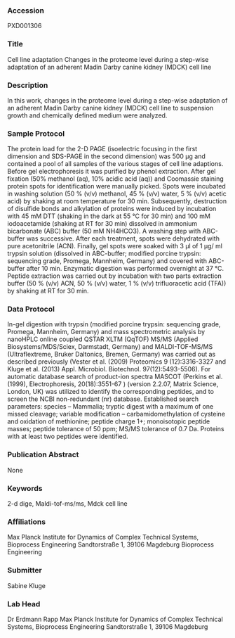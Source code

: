 ### Accession
PXD001306

### Title
Cell line adaptation Changes in the proteome level during a step-wise adaptation of an adherent Madin Darby canine kidney (MDCK) cell line 

### Description
In this work, changes in the proteome level during a step-wise adaptation of an adherent Madin Darby canine kidney (MDCK) cell line to suspension growth and chemically defined medium were analyzed.

### Sample Protocol
The protein load for the 2-D PAGE (isoelectric focusing in the first dimension and SDS-PAGE in the second dimension)  was 500 µg and contained a pool of all samples of the various stages of cell line adaptions. Before gel electrophoresis it was purified by phenol extraction. After gel fixation (50% methanol (aq), 10% acidic acid (aq)) and Coomassie staining protein spots for identification were manually picked. Spots were incubated in washing solution (50 % (v/v) methanol, 45 % (v/v) water, 5 % (v/v) acetic acid) by shaking at room temperature for 30 min. Subsequently, destruction of disulfide bonds and alkylation of proteins were induced by incubation with 45 mM DTT (shaking in the dark at 55 °C for 30 min) and 100 mM iodoacetamide (shaking at RT for 30 min) dissolved in ammonium bicarbonate (ABC) buffer (50 mM NH4HCO3). A washing step with ABC-buffer was successive. After each treatment, spots were dehydrated with pure acetonitrile (ACN). Finally, gel spots were soaked with 3 µl of 1 µg/ ml trypsin solution (dissolved in ABC-buffer; modified porcine trypsin: sequencing grade, Promega, Mannheim, Germany) and covered with ABC-buffer after 10 min. Enzymatic digestion was performed overnight at 37 °C. Peptide extraction was carried out by incubation with two parts extraction buffer (50 % (v/v) ACN, 50 % (v/v) water, 1 % (v/v) trifluoracetic acid (TFA)) by shaking at RT for 30 min.

### Data Protocol
In-gel digestion with trypsin (modified porcine trypsin: sequencing grade, Promega, Mannheim, Germany) and mass spectrometric analysis by nanoHPLC online coupled QSTAR XLTM (QqTOF) MS/MS (Applied Biosystems/MDS/Sciex, Darmstadt, Germany) and MALDI-TOF-MS/MS (Ultraflextreme, Bruker Daltonics, Bremen, Germany) was carried out as described previously (Vester et al. (2009) Proteomics 9 (12):3316-3327 and Kluge et al. (2013) Appl. Microbiol. Biotechnol. 97(12):5493-5506). For automatic database search of product-ion spectra MASCOT (Perkins et al. (1999), Electrophoresis, 20(18):3551-67 ) (version 2.2.07, Matrix Science, London, UK) was utilized to identify the corresponding peptides, and to screen the NCBI non-redundant (nr) database. Established search parameters: species – Mammalia; tryptic digest with a maximum of one missed cleavage; variable modification – carbamidomethylation of cysteine and oxidation of methionine; peptide charge 1+; monoisotopic peptide masses; peptide tolerance of 50 ppm; MS/MS tolerance of 0.7 Da. Proteins with at least two peptides were identified.

### Publication Abstract
None

### Keywords
2-d dige, Maldi-tof-ms/ms, Mdck cell line

### Affiliations
Max Planck Institute for Dynamics of Complex Technical Systems, Bioprocess Engineering Sandtorstraße 1, 39106 Magdeburg
Bioprocess Engineering

### Submitter
Sabine Kluge

### Lab Head
Dr Erdmann Rapp
Max Planck Institute for Dynamics of Complex Technical Systems, Bioprocess Engineering Sandtorstraße 1, 39106 Magdeburg


